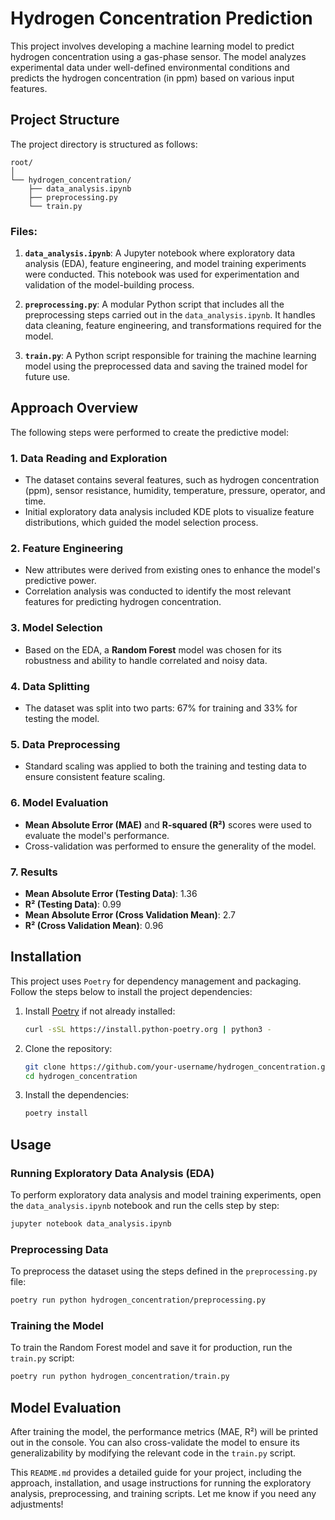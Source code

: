 
# Hydrogen Concentration Prediction

This project involves developing a machine learning model to predict hydrogen concentration using a gas-phase sensor. The model analyzes experimental data under well-defined environmental conditions and predicts the hydrogen concentration (in ppm) based on various input features.

## Project Structure

The project directory is structured as follows:

```
root/
│
└── hydrogen_concentration/
    ├── data_analysis.ipynb
    ├── preprocessing.py
    └── train.py
```

### Files:

1. **`data_analysis.ipynb`**: A Jupyter notebook where exploratory data analysis (EDA), feature engineering, and model training experiments were conducted. This notebook was used for experimentation and validation of the model-building process.

2. **`preprocessing.py`**: A modular Python script that includes all the preprocessing steps carried out in the `data_analysis.ipynb`. It handles data cleaning, feature engineering, and transformations required for the model.

3. **`train.py`**: A Python script responsible for training the machine learning model using the preprocessed data and saving the trained model for future use. 

## Approach Overview

The following steps were performed to create the predictive model:

### 1. **Data Reading and Exploration**
   - The dataset contains several features, such as hydrogen concentration (ppm), sensor resistance, humidity, temperature, pressure, operator, and time.
   - Initial exploratory data analysis included KDE plots to visualize feature distributions, which guided the model selection process.
  
### 2. **Feature Engineering**
   - New attributes were derived from existing ones to enhance the model's predictive power.
   - Correlation analysis was conducted to identify the most relevant features for predicting hydrogen concentration.

### 3. **Model Selection**
   - Based on the EDA, a **Random Forest** model was chosen for its robustness and ability to handle correlated and noisy data.
   
### 4. **Data Splitting**
   - The dataset was split into two parts: 67% for training and 33% for testing the model.

### 5. **Data Preprocessing**
   - Standard scaling was applied to both the training and testing data to ensure consistent feature scaling.

### 6. **Model Evaluation**
   - **Mean Absolute Error (MAE)** and **R-squared (R²)** scores were used to evaluate the model's performance.
   - Cross-validation was performed to ensure the generality of the model.

### 7. **Results**
   - **Mean Absolute Error (Testing Data)**: 1.36
   - **R² (Testing Data)**: 0.99
   - **Mean Absolute Error (Cross Validation Mean)**: 2.7
   - **R² (Cross Validation Mean)**: 0.96

## Installation

This project uses `Poetry` for dependency management and packaging. Follow the steps below to install the project dependencies:

1. Install [Poetry](https://python-poetry.org/docs/#installation) if not already installed:

   ```bash
   curl -sSL https://install.python-poetry.org | python3 -
   ```

2. Clone the repository:

   ```bash
   git clone https://github.com/your-username/hydrogen_concentration.git
   cd hydrogen_concentration
   ```

3. Install the dependencies:

   ```bash
   poetry install
   ```

## Usage

### Running Exploratory Data Analysis (EDA)

To perform exploratory data analysis and model training experiments, open the `data_analysis.ipynb` notebook and run the cells step by step:

```bash
jupyter notebook data_analysis.ipynb
```

### Preprocessing Data

To preprocess the dataset using the steps defined in the `preprocessing.py` file:

```bash
poetry run python hydrogen_concentration/preprocessing.py
```

### Training the Model

To train the Random Forest model and save it for production, run the `train.py` script:

```bash
poetry run python hydrogen_concentration/train.py
```

## Model Evaluation

After training the model, the performance metrics (MAE, R²) will be printed out in the console. You can also cross-validate the model to ensure its generalizability by modifying the relevant code in the `train.py` script.



This `README.md` provides a detailed guide for your project, including the approach, installation, and usage instructions for running the exploratory analysis, preprocessing, and training scripts. Let me know if you need any adjustments!